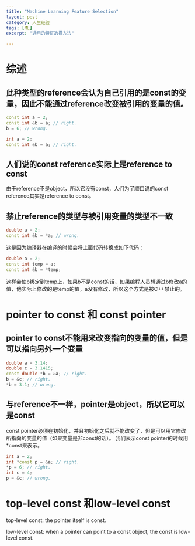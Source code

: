 ```yaml
---
title: "Machine Learning Feature Selection"
layout: post
category: 人生经验
tags: [ML]
excerpt: "通用的特征选择方法"

---
```

# 综述


## 此种类型的reference会认为自己引用的是const的变量，因此不能通过reference改变被引用的变量的值。
```cpp
const int a = 2;
const int &b = a; // right.
b = 6; // wrong.
```

```cpp
int a = 2;
const int &b = a; // right.
```

## 人们说的const reference实际上是reference to const
由于reference不是object，所以它没有const，人们为了顺口说的const reference其实是reference to const。

## 禁止reference的类型与被引用变量的类型不一致
```cpp
double a = 2;
const int &b = *a; // wrong.
```
这是因为编译器在编译的时候会将上面代码转换成如下代码：
```cpp
double a = 2;
const int temp = a;
const int &b = *temp;
```
这样会使b绑定到temp上，如果b不是const的话，如果编程人员想通过b修改a的值，他实际上修改的是temp的值，a没有修改，所以这个方式是被C++禁止的。

# pointer to const 和 const pointer
## pointer to const不能用来改变指向的变量的值，但是可以指向另外一个变量
```cpp
double a = 3.14;
double c = 3.1415;
const double *b = &a; // right.
b = &c; // right.
*b = 3.1; // wrong.
```

## 与reference不一样，pointer是object，所以它可以是const
const pointer必须在初始化，并且初始化之后就不能改变了，但是可以用它修改所指向的变量的值（如果变量是非const的话）。
我们表示const pointer的时候用*const来表示。
```cpp
int a = 2;
int *const p = &a; // right.
*p = 6; // right.
int c = 4;
p = &c; // wrong.
```

# top-level const 和low-level const
top-level const: the pointer itself is const.

low-level const: when a pointer can point to a const object, the const is low-level const.

